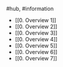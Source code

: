 #hub, #information 
- [[0. Overview 1]]
- [[0. Overview 2]]
- [[0. Overview 3]]
- [[0. Overview 4]]
- [[0. Overview 5]]
- [[0. Overview 6]]
- [[0. Overview 7]]